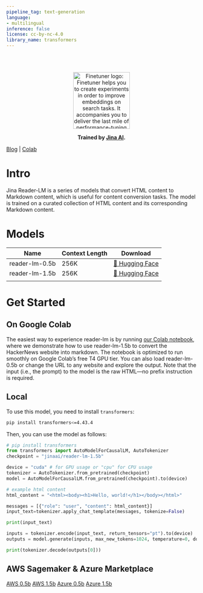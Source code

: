 ```yaml
---
pipeline_tag: text-generation
language:
- multilingual
inference: false
license: cc-by-nc-4.0
library_name: transformers
---
```


<br><br>

<p align="center">
<img src="https://aeiljuispo.cloudimg.io/v7/https://cdn-uploads.huggingface.co/production/uploads/603763514de52ff951d89793/AFoybzd5lpBQXEBrQHuTt.png?w=200&h=200&f=face" alt="Finetuner logo: Finetuner helps you to create experiments in order to improve embeddings on search tasks. It accompanies you to deliver the last mile of performance-tuning for neural search applications." width="150px">
</p>

<p align="center">
<b>Trained by <a href="https://jina.ai/"><b>Jina AI</b></a>.</b>
</p>

[Blog](https://jina.ai/news/reader-lm-small-language-models-for-cleaning-and-converting-html-to-markdown) | [Colab](https://colab.research.google.com/drive/1wXWyj5hOxEHY6WeHbOwEzYAC0WB1I5uA)

# Intro

Jina Reader-LM is a series of models that convert HTML content to Markdown content, which is useful for content conversion tasks. The model is trained on a curated collection of HTML content and its corresponding Markdown content.

# Models

| Name            |  Context Length   | Download                                                                                                                                          |
|-----------------|-------------------|-----------------------------------------------------------------------|
| reader-lm-0.5b  |  256K             | [🤗 Hugging Face](https://huggingface.co/jinaai/reader-lm-0.5b)       |
| reader-lm-1.5b  |  256K             | [🤗 Hugging Face](https://huggingface.co/jinaai/reader-lm-1.5b)       |
|                 |

# Get Started

## On Google Colab
The easiest way to experience reader-lm is by running [our Colab notebook](https://colab.research.google.com/drive/1wXWyj5hOxEHY6WeHbOwEzYAC0WB1I5uA), 
where we demonstrate how to use reader-lm-1.5b to convert the HackerNews website into markdown. The notebook is optimized to run smoothly on Google Colab’s free T4 GPU tier. You can also load reader-lm-0.5b or change the URL to any website and explore the output. Note that the input (i.e., the prompt) to the model is the raw HTML—no prefix instruction is required.

## Local

To use this model, you need to install `transformers`:

```bash
pip install transformers<=4.43.4
```

Then, you can use the model as follows:

```python
# pip install transformers
from transformers import AutoModelForCausalLM, AutoTokenizer
checkpoint = "jinaai/reader-lm-1.5b"

device = "cuda" # for GPU usage or "cpu" for CPU usage
tokenizer = AutoTokenizer.from_pretrained(checkpoint)
model = AutoModelForCausalLM.from_pretrained(checkpoint).to(device)

# example html content
html_content = "<html><body><h1>Hello, world!</h1></body></html>"

messages = [{"role": "user", "content": html_content}]
input_text=tokenizer.apply_chat_template(messages, tokenize=False)

print(input_text)

inputs = tokenizer.encode(input_text, return_tensors="pt").to(device)
outputs = model.generate(inputs, max_new_tokens=1024, temperature=0, do_sample=False, repetition_penalty=1.08)

print(tokenizer.decode(outputs[0]))
```

## AWS Sagemaker & Azure Marketplace
[AWS 0.5b](https://aws.amazon.com/marketplace/pp/prodview-nli7b6dueo424?sr=0-1&ref_=beagle&applicationId=AWSMPContessa)
[AWS 1.5b](https://aws.amazon.com/marketplace/pp/prodview-ms27ixcwq3wjk?sr=0-2&ref_=beagle&applicationId=AWSMPContessa)
[Azure 0.5b](https://azuremarketplace.microsoft.com/en-us/marketplace/apps/jinaai.reader-lm-500m)
[Azure 1.5b](https://azuremarketplace.microsoft.com/en-us/marketplace/apps/jinaai.reader-lm-1500m)

